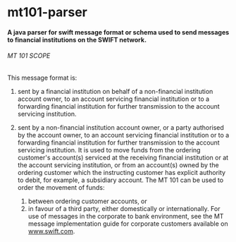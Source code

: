 # mt101-parser

#### A java parser for swift message  format or schema used to send messages to financial institutions on the SWIFT network. 

###### MT 101 SCOPE

This message format is:
1. sent by a financial institution on behalf of a non-financial institution account owner, to an account servicing financial institution or to a forwarding financial institution for further transmission to the account servicing institution.
2. sent by a non-financial institution account owner, or a party authorised by the account owner, to an account servicing financial institution or to a forwarding financial institution for further transmission to the account servicing institution.
It is used to move funds from the ordering customer's account(s) serviced at the receiving financial institution or at the account servicing institution, or from an account(s) owned by the ordering customer which the instructing customer has explicit authority to debit, for example, a subsidiary account.
The MT 101 can be used to order the movement of funds:

    1. between ordering customer accounts, or
    2.  in favour of a third party, either domestically or internationally.
For use of messages in the corporate to bank environment, see the MT message implementation guide for corporate customers available on www.swift.com.